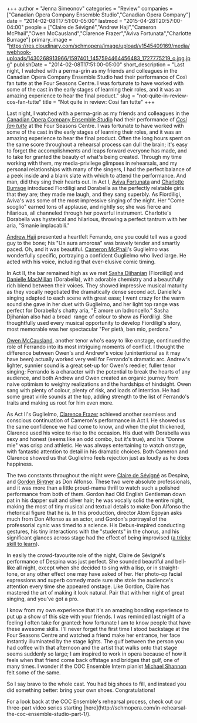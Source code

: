 +++
author = "Jenna Simeonov"
categories = "Review"
companies = ["Canadian Opera Company Ensemble Studio","Canadian Opera Company"]
date = "2014-02-08T17:51:00-05:00"
lastmod = "2015-04-28T20:57:00-04:00"
people = ["Claire de Sévigné","Andrew Haji","Cameron McPhail","Owen McCausland","Clarence Frazer","Aviva Fortunata","Charlotte Burrage"]
primary_image = "https://res.cloudinary.com/schmopera/image/upload/v1545409169/media/webhook-uploads/1430268913966/1597401_1457594464456483_1727775219_o.jpg.jpg"
publishDate = "2014-02-08T17:51:00-05:00"
short_description = "Last night, I watched with a perma-grin as my friends and colleagues in the Canadian Opera Company Ensemble Studio had their performance of Così fan tutte at the Four Seasons Centre. I was fortunate to have worked with some of the cast in the early stages of learning their roles, and it was an amazing experience to hear the final product."
slug = "not-quite-in-review-cos-fan-tutte"
title = "Not quite in review: Così fan tutte"
+++

Last night, I watched with a perma-grin as my friends and colleagues in the [Canadian Opera Company Ensemble Studio](http://www.coc.ca/aboutthecoc/companymembers/EnsembleStudio.aspx) had their performance of [_Così fan tutte_](http://www.coc.ca/PerformancesAndTickets/1314Season/CosiFanTutte/EnsembleStudioPerformance.aspx) at the Four Seasons Centre. I was fortunate to have worked with some of the cast in the early stages of learning their roles, and it was an amazing experience to hear the final product. Often the long hours spent on the same score throughout a rehearsal process can dull the brain; it's easy to forget the accomplishments and leaps forward everyone has made, and to take for granted the beauty of what's being created. Through my time working with them, my media-privilege glimpses in rehearsals, and my personal relationships with many of the singers, I had the perfect balance of a peek inside and a blank slate with which to attend the performance.
And man, did they sing their hearts out. In Act I, [Aviva Fortunata](https://twitter.com/AvivaFortunata) and [Charlotte Burrage](https://twitter.com/burragec) introduced Fiordiligi and Dorabella as the perfectly relatable girls that they are; they made me laugh, and they sang superbly. As Fiordiligi, Aviva's was some of the most impressive singing of the night. Her "Come scoglio" earned tons of applause, and rightly so; she was fierce and hilarious, all channeled through her powerful instrument. Charlotte's Dorabella was hysterical and hilarious, throwing a perfect tantrum with her aria, "Smanie implacabili."

[Andrew Haji](http://www.andrewhaji.com/) presented a heartfelt Ferrando, one you could tell was a good guy to the bone; his "Un aura amorosa" was bravely tender and smartly paced. Oh, and it was beautiful. [Cameron McPhail](https://twitter.com/Cameron_McPhail)'s Guglielmo was wonderfully specific, portraying a confident Guglielmo who lived large. He acted with his voice, including that ever-elusive comic timing.

In Act II, the bar remained high as we met [Sasha Djihanian](https://twitter.com/SashaDjihanian) (Fiordiligi) and [Danielle MacMillan](https://twitter.com/MezzoSopranoDan) (Dorabella), with adorable chemistry and a beautifully rich blend between their voices. They showed impressive musical maturity as they vocally negotiated the dramatically dense second act. Danielle's singing adapted to each scene with great ease; I went crazy for the warm sound she gave in her duet with Guglielmo, and her light top range was perfect for Dorabella's chatty aria, "È amore un ladroncello." Sasha Djihanian also had a broad  range of colour to show as Fiordiligi. She thoughtfully used every musical opportunity to develop Fiordiligi's story, most memorable was her spectacular "Per pietà, ben mio, perdona."

[Owen McCausland](http://www.coc.ca/ExploreAndLearn/NewToOpera/OnlineLearningCentre/ParlandoTheCOCBlog.aspx?EntryID=24213), another tenor who's easy to like onstage, continued the role of Ferrando into its most intriguing moments of conflict. I thought the difference between Owen's and Andrew's voice (unintentional as it may have been) actually worked very well for Ferrando's dramatic arc. Andrew's lighter, sunnier sound is a great set-up for Owen's reedier, fuller tenor singing; Ferrando is a character with the potential to break the hearts of any audience, and both Andrew and Owen created an organic journey from naive optimism to weighty realizations and the hardships of hindsight. Owen sang with plenty of colour, plenty of risk, and loads of intention. He had some great virile sounds at the top, adding strength to the list of Ferrando's traits and making us root for him even more.

As Act II's Guglielmo, [Clarence Frazer](https://twitter.com/clarencefrazer) achieved another seamless and conscious continuation of Cameron's performance in Act I. He showed us the same confidence we had come to know, and when the plot thickened, Clarence used his voice to rise to the occasion. His duet with Dorabella was sexy and honest (seems like an odd combo, but it's true), and his "Donne mie" was crisp and athletic. He was always entertaining to watch onstage, with fantastic attention to detail in his dramatic choices. Both Cameron and Clarence showed us that Guglielmo feels rejection just as loudly as he does happiness.

The two constants throughout the night were [Claire de Sévigné](http://www.clairedesevigne.com/) as Despina, and [Gordon Bintner](http://www.ariamanagement.com/en/nos-artistes/gordon-bintner-w/) as Don Alfonso. These two were absolute professionals, and it was more than a little proud-mama thrill to watch such a polished performance from both of them. Gordon had Old English Gentleman down pat in his dapper suit and silver hair; he was vocally solid the entire night, making the most of tiny musical and textual details to make Don Alfonso the rhetorical figure that he is. In this production, director Atom Egoyan asks much from Don Alfonso as an actor, and Gordon's portrayal of the professorial cynic was timed to a science. His Debus-inspired conducting gestures, his tiny interactions with the "students" in the chorus, and his significant glances across stage had the effect of being improvised ([a tricky skill to learn](http://schmopera.com/classical-musics-cock-eyed-optimism/)).

In easily the crowd-favourite role of the night, Claire de Sévigné's performance of Despina was just perfect. She sounded beautiful and bell-like all night, except when she decided to sing with a lisp, or in straight-tone, or any other effect one may have asked of her. Her photo-op facial expressions and superb comedy made sure she stole the audience's attention every time she appeared onstage. Like Gordon, Claire has mastered the art of making it look natural. Pair that with her night of great singing, and you've got a pro.

I know from my own experience that it's an amazing bonding experience to put up a show of this size with your friends. I was reminded last night of a feeling I often take for granted: how fortunate I am to know people that have these awesome skills. I'll never forget the first time I stood backstage at the Four Seasons Centre and watched a friend make her entrance, her face instantly illuminated by the stage lights. The gulf between the person you had coffee with that afternoon and the artist that walks onto that stage seems suddenly so large; I am inspired to work in opera because of how it feels when that friend come back offstage and bridges that gulf, one of many times. I wonder if the COC Ensemble Intern pianist [Michael Shannon](http://michaelshannon.ca/) felt some of the same.

So I say bravo to the whole cast. You had big shoes to fill, and instead you did something better: bring your own shoes. Congratulations!

<div class="intro">For a look back at the COC Ensemble's rehearsal process, check out our three-part video series starting [here](http://schmopera.com/in-rehearsal-the-coc-ensemble-studio-part-1/).</div>

